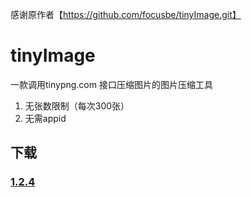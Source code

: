 感谢原作者【https://github.com/focusbe/tinyImage.git】 

# tinyImage

一款调用tinypng.com 接口压缩图片的图片压缩工具
1. 无张数限制（每次300张）
2. 无需appid  

## 下载
### [1.2.4](https://github.com/git-xiao/tinypng_client/releases/tag/1.2.4)
